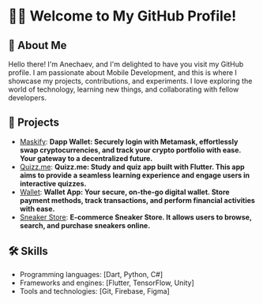 # 👋🏻 Welcome to My GitHub Profile!

## 🔮 About Me
Hello there! I'm Anechaev, and I'm delighted to have you visit my GitHub profile. I am passionate about Mobile Development, and this is where I showcase my projects, contributions, and experiments. I love exploring the world of technology, learning new things, and collaborating with fellow developers.

## 🚀 Projects
- [Maskify](https://github.com/Anechaev06/maskify): **Dapp Wallet: Securely login with Metamask, effortlessly swap cryptocurrencies, and track your crypto portfolio with ease. Your gateway to a decentralized future.**
- [Quizz.me](https://github.com/Anechaev06/quizz_me): **Quizz.me: Study and quiz app built with Flutter. This app aims to provide a seamless learning experience and engage users in interactive quizzes.**
- [Wallet](https://github.com/Anechaev06/wallet_app): **Wallet App: Your secure, on-the-go digital wallet. Store payment methods, track transactions, and perform financial activities with ease.**
- [Sneaker Store](https://github.com/Anechaev06/sneaker_store): **E-commerce Sneaker Store. It allows users to browse, search, and purchase sneakers online.**

## 🛠 Skills
- Programming languages: [Dart, Python, C#]
- Frameworks and engines: [Flutter, TensorFlow, Unity]
- Tools and technologies: [Git, Firebase, Figma]
